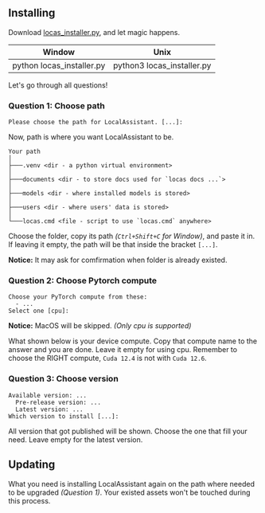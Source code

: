 ## Installing

Download [locas_installer.py](https://github.com/Linos1391/LocalAssistant/releases/download/v1.1.1/locas_installer.py), and let magic happens.

|          Window          |             Unix           |
| ------------------------ | ---------------------------|
|python locas_installer.py | python3 locas_installer.py |

Let's go through all questions!

### Question 1: Choose path
```
Please choose the path for LocalAssistant. [...]:
```

Now, path is where you want LocalAssistant to be.
```
Your path
│
├───.venv <dir - a python virtual environment>
│
├───documents <dir - to store docs used for `locas docs ...`>
│
├───models <dir - where installed models is stored>
│
├───users <dir - where users' data is stored>
│
└───locas.cmd <file - script to use `locas.cmd` anywhere>
```


Choose the folder, copy its path *(`Ctrl+Shift+C` for Window)*, and paste it in. If leaving it empty, the path will be that inside the bracket `[...]`.

**Notice:** It may ask for comfirmation when folder is already existed.

### Question 2: Choose Pytorch compute

```
Choose your PyTorch compute from these:
  - ...
Select one [cpu]:
```

**Notice:** MacOS will be skipped. *(Only cpu is supported)*

What shown below is your device compute. Copy that compute name to the answer and you are done. Leave it empty for using cpu. Remember to choose the RIGHT compute, `Cuda 12.4` is not with `Cuda 12.6`.

### Question 3: Choose version

```
Available version: ...
  Pre-release version: ...
  Latest version: ...
Which version to install [...]:
```

All version that got published will be shown. Choose the one that fill your need. Leave empty for the latest version.

## Updating

What you need is installing LocalAssistant again on the path where needed to be upgraded *(Question 1)*. Your existed assets won't be touched during this process.
